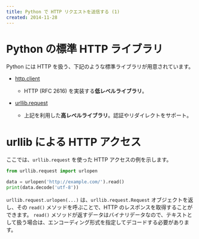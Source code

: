 ```yaml
---
title: Python で HTTP リクエストを送信する (1)
created: 2014-11-28
---
```


Python の標準 HTTP ライブラリ
====
Python には HTTP を扱う、下記のような標準ライブラリが用意されています。

* [http.client](https://docs.python.org/3/library/http.client.html)
  - HTTP (RFC 2616) を実装する**低レベルライブラリ**。

* [urllib.request](https://docs.python.org/3/library/urllib.request.html)
  - 上記を利用した**高レベルライブラリ**。認証やリダイレクトをサポート。


urllib による HTTP アクセス
====
ここでは、`urllib.request` を使った HTTP アクセスの例を示します。

```python
from urllib.request import urlopen

data = urlopen('http://example.com/').read()
print(data.decode('utf-8'))
```

`urllib.request.urlopen(...)` は、`urllib.request.Request` オブジェクトを返し、その `read()` メソッドを呼ぶことで、HTTP のレスポンスを取得することができます。
`read()` メソッドが返すデータはバイナリデータなので、テキストとして扱う場合は、エンコーディング形式を指定してデコードする必要があります。

